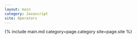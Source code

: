 ```yaml
---
layout: main
category: Javascript
site: Operators
---
```

{% include main.md category=page.category site=page.site %}
